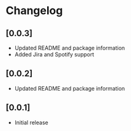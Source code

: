 # Changelog

## [0.0.3]

- Updated README and package information
- Added Jira and Spotify support

## [0.0.2]

- Updated README and package information

## [0.0.1]

- Initial release
